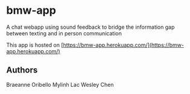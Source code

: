 # bmw-app
A chat webapp using sound feedback to bridge the information gap between texting and in person communication

This app is hosted on [https://bmw-app.herokuapp.com/](https://bmw-app.herokuapp.com/)

## Authors
Braeanne Oribello
Mylinh Lac
Wesley Chen
